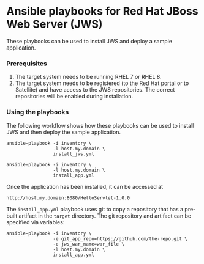 # Ansible playbooks for Red Hat JBoss Web Server (JWS)

These playbooks can be used to install JWS and deploy a sample application.

### Prerequisites

1.  The target system needs to be running RHEL 7 or RHEL 8.
2.  The target system needs to be registered (to the Red Hat portal or to Satellite) and have access to the JWS repositories.  The correct repositories will be enabled during installation.

### Using the playbooks

The following workflow shows how these playbooks can be used to install JWS and then deploy the sample application.

    ansible-playbook -i inventory \
                     -l host.my.domain \
                     install_jws.yml

    ansible-playbook -i inventory \
                     -l host.my.domain \
                     install_app.yml

Once the application has been installed, it can be accessed at

    http://host.my.domain:8080/HelloServlet-1.0.0

The `install_app.yml` playbook uses git to copy a repository that has a pre-built artifact in the `target` directory.  The git repository and artifact can be specified via variables:

    ansible-playbook -i inventory \
                     -e git_app_repo=https://github.com/the-repo.git \
                     -e jws_war_name=war_file \
                     -l host.my.domain \
                     install_app.yml
